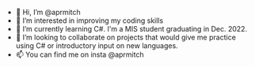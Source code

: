 - 👋 Hi, I’m @aprmitch
- 👀 I’m interested in improving my coding skills
- 🌱 I’m currently learning C#. I'm a MIS student graduating in Dec. 2022. 
- 💞️ I’m looking to collaborate on projects that would give me practice using C# or introductory input on new languages.
- 📫 You can find me on insta @aprmitch

<!---
aprmitch/aprmitch is a ✨ special ✨ repository because its `README.md` (this file) appears on your GitHub profile.
You can click the Preview link to take a look at your changes.
--->

